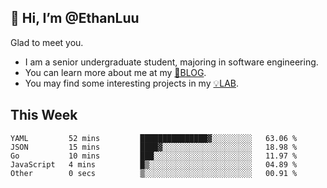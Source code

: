 ## 👋 Hi, I’m @EthanLuu

Glad to meet you.

- I am a senior undergraduate student, majoring in software engineering.
- You can learn more about me at my [📝BLOG](https://blog.ethanloo.cn).
- You may find some interesting projects in my [💡LAB](https://lab.ethanloo.cn).

## This Week
<!--START_SECTION:waka-->

```text
YAML         52 mins         ███████████████▓░░░░░░░░░   63.06 %
JSON         15 mins         ████▓░░░░░░░░░░░░░░░░░░░░   18.98 %
Go           10 mins         ███░░░░░░░░░░░░░░░░░░░░░░   11.97 %
JavaScript   4 mins          █▒░░░░░░░░░░░░░░░░░░░░░░░   04.89 %
Other        0 secs          ▒░░░░░░░░░░░░░░░░░░░░░░░░   00.91 %
```

<!--END_SECTION:waka-->
